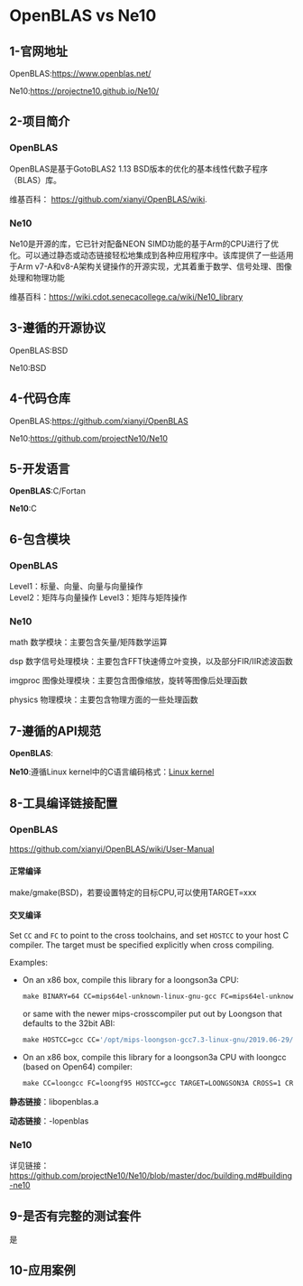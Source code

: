 # OpenBLAS vs Ne10

## 1-官网地址

OpenBLAS:https://www.openblas.net/

Ne10:https://projectne10.github.io/Ne10/

## 2-项目简介

### OpenBLAS

OpenBLAS是基于GotoBLAS2 1.13 BSD版本的优化的基本线性代数子程序（BLAS）库。

维基百科： https://github.com/xianyi/OpenBLAS/wiki.

### Ne10

Ne10是开源的库，它已针对配备NEON SIMD功能的基于Arm的CPU进行了优化。可以通过静态或动态链接轻松地集成到各种应用程序中。该库提供了一些适用于Arm v7-A和v8-A架构关键操作的开源实现，尤其着重于数学、信号处理、图像处理和物理功能

维基百科：https://wiki.cdot.senecacollege.ca/wiki/Ne10_library

## 3-遵循的开源协议

OpenBLAS:BSD

Ne10:BSD

## 4-代码仓库

OpenBLAS:https://github.com/xianyi/OpenBLAS

Ne10:https://github.com/projectNe10/Ne10

## 5-开发语言

**OpenBLAS**:C/Fortan

**Ne10**:C

## 6-包含模块

### OpenBLAS

Level1：标量、向量、向量与向量操作            
Level2：矩阵与向量操作
Level3：矩阵与矩阵操作     

### Ne10

math 数学模块：主要包含矢量/矩阵数学运算 

dsp 数字信号处理模块：主要包含FFT快速傅立叶变换，以及部分FIR/IIR滤波函数

imgproc 图像处理模块：主要包含图像缩放，旋转等图像后处理函数

physics 物理模块：主要包含物理方面的一些处理函数

## 7-遵循的API规范

**OpenBLAS**:

**Ne10**:遵循Linux kernel中的C语言编码格式：[Linux kernel](https://www.kernel.org/doc/Documentation/CodingStyle)



## 8-工具编译链接配置

### OpenBLAS

https://github.com/xianyi/OpenBLAS/wiki/User-Manual

#### 正常编译

make/gmake(BSD)，若要设置特定的目标CPU,可以使用TARGET=xxx

#### 交叉编译

Set `CC` and `FC` to point to the cross toolchains, and set `HOSTCC` to your host C compiler. The target must be specified explicitly when cross compiling.

Examples:

- On an x86 box, compile this library for a loongson3a CPU:

  ```makefile
  make BINARY=64 CC=mips64el-unknown-linux-gnu-gcc FC=mips64el-unknown-linux-gnu-gfortran HOSTCC=gcc TARGET=LOONGSON3A
  ```

  or same with the newer mips-crosscompiler put out by Loongson that defaults to the 32bit ABI:

  ```makefile
  make HOSTCC=gcc CC='/opt/mips-loongson-gcc7.3-linux-gnu/2019.06-29/bin/mips-linux-gnu-gcc -mabi=64' FC='/opt/mips-loongson-gcc7.3-linux-gnu/2019.06-29/bin/mips-linux-gnu-gfortran -mabi=64' TARGET=LOONGSON3A
  ```

- On an x86 box, compile this library for a loongson3a CPU with loongcc (based on Open64) compiler:

  ```makefile
  make CC=loongcc FC=loongf95 HOSTCC=gcc TARGET=LOONGSON3A CROSS=1 CROSS_SUFFIX=mips64el-st-linux-gnu-   NO_LAPACKE=1 NO_SHARED=1 BINARY=32
  ```

**静态链接**：libopenblas.a

**动态链接**：-lopenblas

### Ne10

详见链接：https://github.com/projectNe10/Ne10/blob/master/doc/building.md#building-ne10

## 9-是否有完整的测试套件

是

## 10-应用案例



